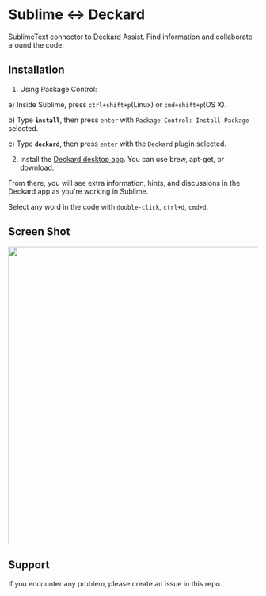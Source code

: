 # Sublime <-> Deckard

SublimeText connector to [Deckard](https://www.deckard.ai/) Assist. Find information and collaborate around the code.


Installation
------------

1. Using Package Control:

  a) Inside Sublime, press `ctrl+shift+p`(Linux) or `cmd+shift+p`(OS X).

  b) Type **`install`**, then press `enter` with `Package Control: Install Package` selected.

  c) Type **`deckard`**, then press `enter` with the `Deckard` plugin selected.

2. Install the [Deckard desktop app](https://www.deckard.ai/download). You can use brew, apt-get, or download.


From there, you will see extra information, hints, and discussions in the Deckard app as you're working in Sublime.

Select any word in the code with `double-click`, `ctrl+d`, `cmd+d`.


Screen Shot
-----------

<img src="https://www.deckard.ai/img/stable/screenshot01.png" width="600">


Support
-------

If you encounter any problem, please create an issue in this repo.
